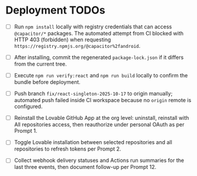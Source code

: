 # Deployment TODOs

- [ ] Run `npm install` locally with registry credentials that can access `@capacitor/*` packages. The automated attempt from CI blocked with HTTP 403 (forbidden) when requesting `https://registry.npmjs.org/@capacitor%2fandroid`.
- [ ] After installing, commit the regenerated `package-lock.json` if it differs from the current tree.
- [ ] Execute `npm run verify:react` and `npm run build` locally to confirm the bundle before deployment.
- [ ] Push branch `fix/react-singleton-2025-10-17` to origin manually; automated push failed inside CI workspace because no `origin` remote is configured.
- [ ] Reinstall the Lovable GitHub App at the org level: uninstall, reinstall with All repositories access, then reauthorize under personal OAuth as per Prompt 1.
- [ ] Toggle Lovable installation between selected repositories and all repositories to refresh tokens per Prompt 2.
- [ ] Collect webhook delivery statuses and Actions run summaries for the last three events, then document follow-up per Prompt 12.


